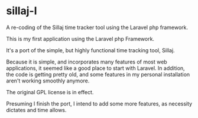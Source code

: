 # sillaj-l
A re-coding of the Sillaj time tracker tool using the Laravel php framework.

This is my first application using the Laravel php Framework.

It's a port of the simple, but highly functional time tracking tool, Sillaj.

Because it is simple, and incorporates many features of most web applications, it seemed like a good place to start with Laravel. In addition, the code is getting pretty old, and some features in my personal installation aren't working smoothly anymore.

The original GPL license is in effect.

Presuming I finish the port, I intend to add some more features, as necessity dictates and time allows.
